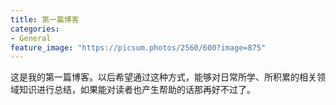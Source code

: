 ```yaml
---
title: 第一篇博客
categories:
- General
feature_image: "https://picsum.photos/2560/600?image=875"
---
```


这是我的第一篇博客。以后希望通过这种方式，能够对日常所学、所积累的相关领域知识进行总结，如果能对读者也产生帮助的话那再好不过了。

